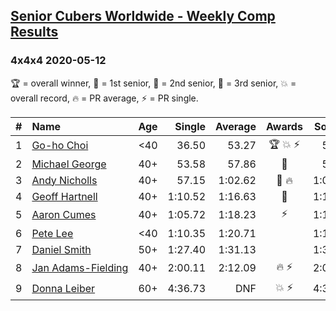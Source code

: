 <style>table {white-space: nowrap;}</style>

## [Senior Cubers Worldwide - Weekly Comp Results](/scw-comp/results/)
### 4x4x4 2020-05-12

🏆 = overall winner, 🥇 = 1st senior, 🥈 = 2nd senior, 🥉 = 3rd senior, 💥 = overall record, 🔥 = PR average, ⚡ = PR single.

| # | Name | Age | Single | Average | Awards | Solve 1 | Solve 2 | Solve 3 | Solve 4 | Solve 5 | Video |
| :--: | :-- | :--: | --: | --: | :--: | --: | --: | --: | --: | --: | :-- |
| 1 | [Go-ho Choi](../../persons/go_ho_choi/444.md) | <40 | 36.50 | 53.27 | 🏆 💥 ⚡ | 59.28 | 55.19 | 36.50 | 54.34 | 50.29 | [Link](https://www.facebook.com/events/276138643524223/permalink/279409959863758/) |
| 2 | [Michael George](../../persons/michael_george/444.md) | 40+ | 53.58 | 57.86 | 🥇 | 53.58 | 1:03.50 | 56.48 | 53.59 | 1:04.67 | [Link](https://www.facebook.com/events/276138643524223/permalink/280281956443225/) |
| 3 | [Andy Nicholls](../../persons/andy_nicholls/444.md) | 40+ | 57.15 | 1:02.62 | 🥈 🔥 | 1:02.61 | 1:02.82 | 1:02.86 | 1:02.43 | 57.15 | [Link](https://www.facebook.com/events/276138643524223/permalink/276779903460097/) |
| 4 | [Geoff Hartnell](../../persons/geoff_hartnell/444.md) | 40+ | 1:10.52 | 1:16.63 | 🥉 | 1:10.52 | 1:18.82 | 1:17.38 | 1:13.67 | 1:21.83 | [Link](https://www.facebook.com/events/276138643524223/permalink/278335703304517/) |
| 5 | [Aaron Cumes](../../persons/aaron_cumes/444.md) | 40+ | 1:05.72 | 1:18.23 | ⚡ | 1:14.39 | 1:30.52 | 1:05.72 | 1:16.05 | 1:24.25 | [Link](https://www.facebook.com/events/276138643524223/permalink/278082766663144/) |
| 6 | [Pete Lee](../../persons/pete_lee/444.md) | <40 | 1:10.35 | 1:20.71 |  | 1:10.35 | 1:18.73 | 1:18.72 | 1:24.70 | 1:25.47 | [Link](https://www.facebook.com/events/276138643524223/permalink/280314056440015/) |
| 7 | [Daniel Smith](../../persons/daniel_smith/444.md) | 50+ | 1:27.40 | 1:31.13 |  | 1:35.52 | 1:32.30 | 1:27.40 | 1:29.10 | 1:31.99 | [Link](https://www.facebook.com/events/276138643524223/permalink/279669073171180/) |
| 8 | [Jan Adams-Fielding](../../persons/jan_adams_fielding/444.md) | 40+ | 2:00.11 | 2:12.09 | 🔥 ⚡ | 2:08.69 | 2:27.46 | 2:00.11 | DNS | DNS | [Link](https://www.facebook.com/events/276138643524223/permalink/279813449823409/) |
| 9 | [Donna Leiber](../../persons/donna_leiber/444.md) | 60+ | 4:36.73 | DNF | 💥 ⚡ | 4:36.73 | 4:50.90 | DNS | DNS | DNS | [Link](https://www.facebook.com/events/276138643524223/permalink/278589039945850/) |

<!-- Global site tag (gtag.js) - Google Analytics -->
<script async src="https://www.googletagmanager.com/gtag/js?id=UA-86348435-3"></script>
<script>window.dataLayer = window.dataLayer || []; function gtag() {dataLayer.push(arguments);} gtag('js', new Date()); gtag('config', 'UA-86348435-3');</script>
